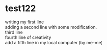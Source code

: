 # test122
writing my first line    
adding a second line with some modification.   
third line     
fourth line of creativity   
add a fifth line in my local computer (by me-me)
  
